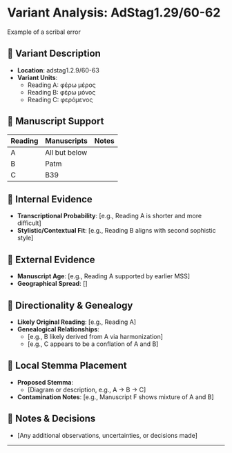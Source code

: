 # Variant Analysis: AdStag1.29/60-62

Example of a scribal error

## 📌 Variant Description
- **Location**: adstag1.2.9/60-63
- **Variant Units**: 
  - Reading A: φέρω μέρος
  - Reading B: φέρω μόνος
  - Reading C: φερόμενος

## 🧬 Manuscript Support
| Reading | Manuscripts | Notes |
|--------|-------------|-------|
| A      |  All but below ||
| B      | Patm    |  |
| C      | B39       |  |

## 🧠 Internal Evidence
- **Transcriptional Probability**: [e.g., Reading A is shorter and more difficult]
- **Stylistic/Contextual Fit**: [e.g., Reading B aligns with second sophistic style]

## 🧭 External Evidence
- **Manuscript Age**: [e.g., Reading A supported by earlier MSS]
- **Geographical Spread**: []

## 🔄 Directionality & Genealogy
- **Likely Original Reading**: [e.g., Reading A]
- **Genealogical Relationships**:
  - [e.g., B likely derived from A via harmonization]
  - [e.g., C appears to be a conflation of A and B]

## 🌿 Local Stemma Placement
- **Proposed Stemma**:
  - [Diagram or description, e.g., A → B → C]
- **Contamination Notes**: [e.g., Manuscript F shows mixture of A and B]

## 📝 Notes & Decisions
- [Any additional observations, uncertainties, or decisions made]

---